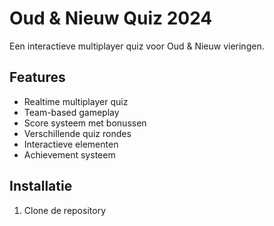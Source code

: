 # Oud & Nieuw Quiz 2024

Een interactieve multiplayer quiz voor Oud & Nieuw vieringen.

## Features

- Realtime multiplayer quiz
- Team-based gameplay
- Score systeem met bonussen
- Verschillende quiz rondes
- Interactieve elementen
- Achievement systeem

## Installatie

1. Clone de repository
